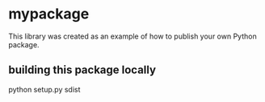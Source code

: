 # mypackage
This library was created as an example of how to publish your own Python package.

## building this package locally
python setup.py sdist
